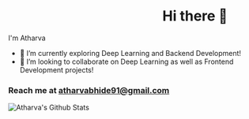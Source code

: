 <center><h1 style="padding-left:50%;">Hi there 👋</h1></center>

I'm Atharva

- 🌱 I’m currently exploring Deep Learning and Backend Development!
- 👯 I’m looking to collaborate on Deep Learning as well as Frontend Development projects!

<h3>Reach me at <a href="mailto:atharvabhide91@gmail.com">atharvabhide91@gmail.com</a></h3>


![Atharva's Github Stats](https://github-readme-stats.vercel.app/api?username=[atharvabhide]&show_icons=true&theme=radical)
